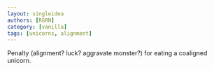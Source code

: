 ```yaml
---
layout: singleidea
authors: [RGRN]
category: [vanilla]
tags: [unicorns, alignment]
---
```

Penalty (alignment? luck? aggravate monster?) for eating a coaligned unicorn.
